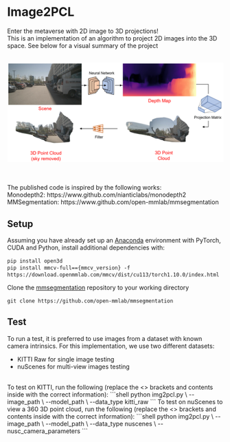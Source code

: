 # Image2PCL
Enter the metaverse with 2D image to 3D projections!
<br>
This is an implementation of an algorithm to project 2D images into the 3D space. See below for a visual summary of the project
<br><br>
<p align="center">
  <img src="misc/chart.png" width="600"/>
</p>
<br><br>
The published code is inspired by the following works:
<br>
Monodepth2: https://www.github.com/nianticlabs/monodepth2
<br>
MMSegmentation: https://www.github.com/open-mmlab/mmsegmentation

## Setup
Assuming you have already set up an [Anaconda](https://www.anaconda.com/download/) environment with PyTorch, CUDA and Python, install additional dependencies with:
```shell
pip install open3d
pip install mmcv-full=={mmcv_version} -f https://download.openmmlab.com/mmcv/dist/cu113/torch1.10.0/index.html
```
Clone the [mmsegmentation](https://github.com/open-mmlab/mmsegmentation) repository to your working directory
```shell
git clone https://github.com/open-mmlab/mmsegmentation
```

## Test
To run a test, it is preferred to use images from a dataset with known camera intrinsics. For this implementation, we use two different datasets:
* KITTI Raw for single image testing
* nuScenes for multi-view images testing

<br>
To test on KITTI, run the following (replace the <> brackets and contents inside with the correct information):
```shell
python img2pcl.py \
--image_path <path to single image file or folder containing single image> \
--model_path <path to trained KITTI model> \
--data_type kitti_raw
```
To test on nuScenes to view a 360 3D point cloud, run the following (replace the <> brackets and contents inside with the correct information):
```shell
python img2pcl.py \
--image_path <path to folder containing nuScenes multi-cam images> \
--model_path <path to trained nuScenes model> \
--data_type nuscenes \
--nusc_camera_parameters <path to a json file containing nuscenes camera intrinsics and extrinsics>
```
